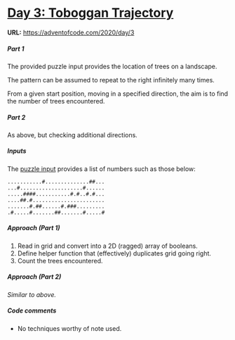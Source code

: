 
# <ins>Day 3: Toboggan Trajectory</ins>

**URL:** https://adventofcode.com/2020/day/3

##### Part 1

The provided puzzle input provides the location of trees on a landscape.

The pattern can be assumed to repeat to the right infinitely many times.

From a given start position, moving in a specified direction, the aim is to find the number of trees encountered.

##### Part 2

As above, but checking additional directions.

##### Inputs

The [puzzle input](https://github.com/Rich-F-G-Mills/Advent-Of-Code-2020-/blob/master/Day%203/Inputs.txt) provides a list of numbers such as those below:  

```
...........#..............##...  
...#....................#......  
.....####...........#.#..#.#...  
....##.#.......................  
.......#.##......#.###.........  
.#.....#.......##.......#.....#
```


##### Approach (Part 1)

1. Read in grid and convert into a 2D (ragged) array of booleans.
2. Define helper function that (effectively) duplicates grid going right.
3. Count the trees encountered.

##### Approach (Part 2)

_Similar to above._

##### Code comments

* No techniques worthy of note used.
